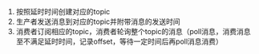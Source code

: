 1. 按照延时时间创建对应的topic
2. 生产者发送消息到对应的topic并附带消息的发送时间
3. 消费者订阅相应的topic，消费者轮询整个topic的消息（poll消息，消费消息至不满足延时时间，记录offset，等待一定时间后再poll消息消费）